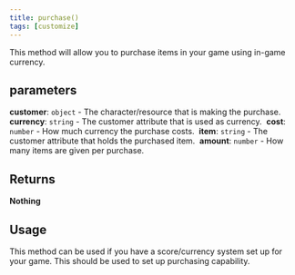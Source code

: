 ```yaml
---
title: purchase()
tags: [customize]
---
```

This method will allow you to purchase items in your game using in-game currency.
## parameters
**customer**: `object` - The character/resource that is making the purchase.
​
**currency**: `string` - The customer attribute that is used as currency.
​
**cost**: `number` - How much currency the purchase costs.
​
**item**: `string` - The customer attribute that holds the purchased item.
​
**amount**: `number` - How many items are given per purchase.
## Returns
**Nothing**
## Usage
This method can be used if you have a score/currency system set up for your game. This should be used to set up purchasing capability.
